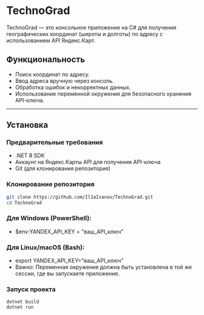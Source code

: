 # TechnoGrad

TechnoGrad — это консольное приложение на C# для получения географических координат (широты и долготы) по адресу с использованием API Яндекс.Карт.

## Функциональность

- Поиск координат по адресу.
- Ввод адреса вручную через консоль.
- Обработка ошибок и некорректных данных.
- Использование переменной окружения для безопасного хранения API-ключа.

---

##  Установка

### Предварительные требования

- .NET 8 SDK
- Аккаунт на Яндекс.Карты API для получения API-ключа
- Git (для клонирования репозитория)

### Клонирование репозитория

```bash
git clone https://github.com/Il1aIvanov/TechnoGrad.git
cd TechnoGrad
```
### Для Windows (PowerShell):
- $env:YANDEX_API_KEY = "ваш_API_ключ"
### Для Linux/macOS (Bash):
- export YANDEX_API_KEY="ваш_API_ключ"
- Важно: Переменная окружения должна быть установлена в той же сессии, где вы запускаете приложение.

### Запуск проекта
```
dotnet build
dotnet run
```